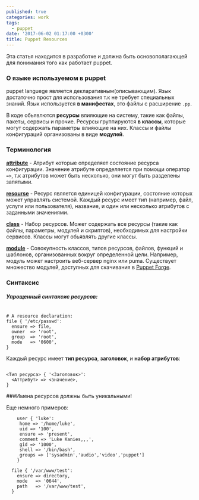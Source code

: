 ```yaml
---
published: true
categories: work
tags:
  - puppet
date: '2017-06-02 01:17:00 +0300'
title: Puppet Resources
---
```

Эта статья  находится в разработке и должна быть основополагающей для понимания того как работает puppet.

### О языке используемом в puppet

puppet languege является декларативным(описывающим).
Язык достаточно прост для использования т.к не требует специальных знаний.
Язык используется **в манифестах**, это файлы с расширение `.pp`.

В коде обьявлются **ресурсы** влияющие на систему, такие как файлы, пакеты, сервисы и прочие.
Ресурсы группируются **в классы**, которые могут содержать параметры влияющие на них.
Классы и файлы конфигураций организованы в виде **модулей**.

### Терминология

**[attribute](https://docs.puppet.com/references/glossary.html#attribute)** - Атрибут которые определяет состояние ресурса конфигурации. Значение атрибуте определяется при помощи оператор `=>`, т.к атрибутов может быть несколько, они могут быть разделены запятыми.

**[resourse](https://docs.puppet.com/puppet/latest/lang_resources.html)** - Ресурс является единицей конфигурации, состояние которых может управлять системой. Каждый ресурс имеет тип (например, файл, услуги или пользователя), название, и один или несколько атрибутов с заданными значениями. 

**[class](https://docs.puppet.com/references/glossary.html#class)** - Набор ресурсов. Может содержать все ресурсы (такие как файлы, параметры, модулей и скриптов), необходимых для настройки сервисов. Классы могут обьявлять другие классы.

**[module](https://docs.puppet.com/puppet/latest/modules_fundamentals.html)** - Совокупность классов, типов ресурсов, файлов, функций и шаблонов, организованных вокруг определенной цели. Например, модуль может настроить веб-сервер nginx или puma. Существует множество модулей, доступных для скачивания в [Puppet Forge](https://forge.puppet.com/).

### Синтаксис

##### Упрощенный синтаксис ресурсов:

```

# A resource declaration:
file { '/etc/passwd':
  ensure => file,
  owner  => 'root',
  group  => 'root',
  mode   => '0600',
}

```

Каждый ресурс имеет **тип ресурса**, **заголовок**, и **набор атрибутов**:

```

<Тип ресурса> { '<Заголовок>':
  <Аттрибут> => <значение>,
}

```

###Имена ресурсов должны быть уникальными!

Еще немного примеров:

```
    user { 'luke':
     home => '/home/luke',
     uid => '100',
     ensure => 'present',
     comment => 'Luke Kanies,,,',
     gid => '1000',
     shell => '/bin/bash',
     groups => ['sysadmin','audio','video','puppet']
    }
```

```
  file { '/var/www/test':
    ensure => directory,
    mode   => '0644',
    path   => '/var/www/test',
  }
```
